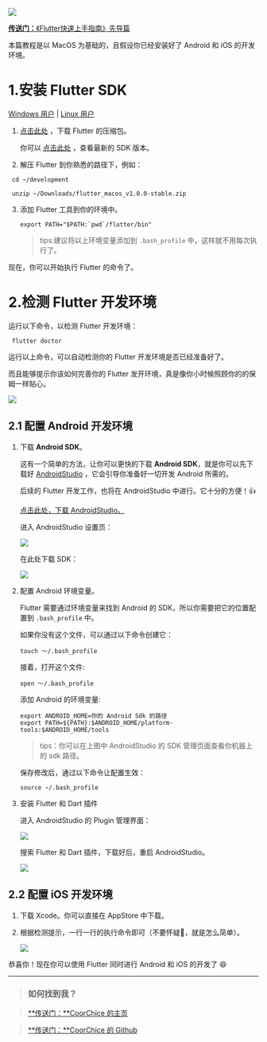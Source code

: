 [![](https://raw.githubusercontent.com/chenBingX/img/master/Flutter/Flutter快速上手指南封面2.JPG)](https://www.jianshu.com/p/868edb4e49ce)

[**传送门：**《Flutter快速上手指南》先导篇](https://www.jianshu.com/p/868edb4e49ce)

本篇教程是以 MacOS 为基础的，且假设你已经安装好了 Android 和 iOS 的开发环境。

# 1.安装 Flutter SDK

[Windows 用户](https://flutter.dev/docs/get-started/install/windows) | [Linux 用户](https://flutter.dev/docs/get-started/install/windows)

1. [点击此处](https://storage.googleapis.com/flutter_infra/releases/stable/macos/flutter_macos_v1.0.0-stable.zip) ，下载 Flutter 的压缩包。

    你可以 [点击此处](https://flutter.dev/docs/development/tools/sdk/archive) ，查看最新的 SDK 版本。

2. 解压 Flutter 到你熟悉的路径下，例如：

  ```
   cd ~/development

   unzip ~/Downloads/flutter_macos_v1.0.0-stable.zip
  ```

3. 添加 Flutter 工具到你的环境中。

    ```
    export PATH="$PATH:`pwd`/flutter/bin"
    ```


    > tips:建议将以上环境变量添加到 `.bash_profile` 中，这样就不用每次执行了。

现在，你可以开始执行 Flutter 的命令了。

# 2.检测 Flutter 开发环境

运行以下命令，以检测 Flutter 开发环境：

```
 flutter doctor
```

运行以上命令，可以自动检测你的 Flutter 开发环境是否已经准备好了。

而且能够提示你该如何完善你的 Flutter 发开环境，真是像你小时候照顾你的的保姆一样贴心。

![](https://raw.githubusercontent.com/chenBingX/img/master/Flutter/flutter-install.png)

## 2.1 配置 Android 开发环境

1. 下载 **Android SDK**。

    这有一个简单的方法，让你可以更快的下载 **Android SDK**，就是你可以先下载好 [AndroidStudio](https://developer.android.com/studio) ，它会引导你准备好一切开发 Android 所需的。

    后续的 Flutter 开发工作，也将在 AndroidStudio 中进行。它十分的方便！👍

    [点击此处，下载 AndroidStudio。](https://developer.android.com/studio)

    进入 AndroidStudio 设置页：

    ![](https://raw.githubusercontent.com/chenBingX/img/master/AndroidStudio/进入AS设置界面.png)

    在此处下载 SDK：

    ![](https://raw.githubusercontent.com/chenBingX/img/master/AndroidStudio/AndroidSDK下载界面.png)

2. 配置 Android 环境变量。

    Flutter 需要通过环境变量来找到 Android 的 SDK，所以你需要把它的位置配置到 `.bash_profile` 中。

    如果你没有这个文件，可以通过以下命令创建它：

    ```
    touch ～/.bash_profile
    ```

    接着，打开这个文件:

    ```
    open ～/.bash_profile
    ```

    添加 Android 的环境变量:

    ```
    export ANDROID_HOME=你的 Android Sdk 的路径
    export PATH=${PATH}:$ANDROID_HOME/platform-tools:$ANDROID_HOME/tools
    ```

    > tips：你可以在上图中 AndroidStudio 的 SDK 管理页面查看你机器上的 sdk 路径。

    保存修改后，通过以下命令让配置生效：

    ```
    source ~/.bash_profile
    ```

3. 安装 Flutter 和 Dart 插件

    进入 AndroidStudio 的 Plugin 管理界面：

    ![](https://raw.githubusercontent.com/chenBingX/img/master/AndroidStudio/AS下载插件.png)

    搜索 Flutter 和 Dart 插件，下载好后，重启 AndroidStudio。

    ![](https://raw.githubusercontent.com/chenBingX/img/master/AndroidStudio/安装Flutter插件.png)


##  2.2 配置 iOS 开发环境

1. 下载 Xcode。你可以直接在 AppStore 中下载。


2. 根据检测提示，一行一行的执行命令即可（不要怀疑🤨，就是怎么简单）。

    ![](https://raw.githubusercontent.com/chenBingX/img/master/Flutter/FlutterIOS安装.png)



恭喜你！现在你可以使用 Flutter 同时进行 Android 和 iOS 的开发了 😄

---

> ### 如何找到我？

> [**传送门：**CoorChice 的主页](https://juejin.im/user/57fc43b67db2a200595ffd94)

> [**传送门：**CoorChice 的 Github](https://github.com/chenBingX)



